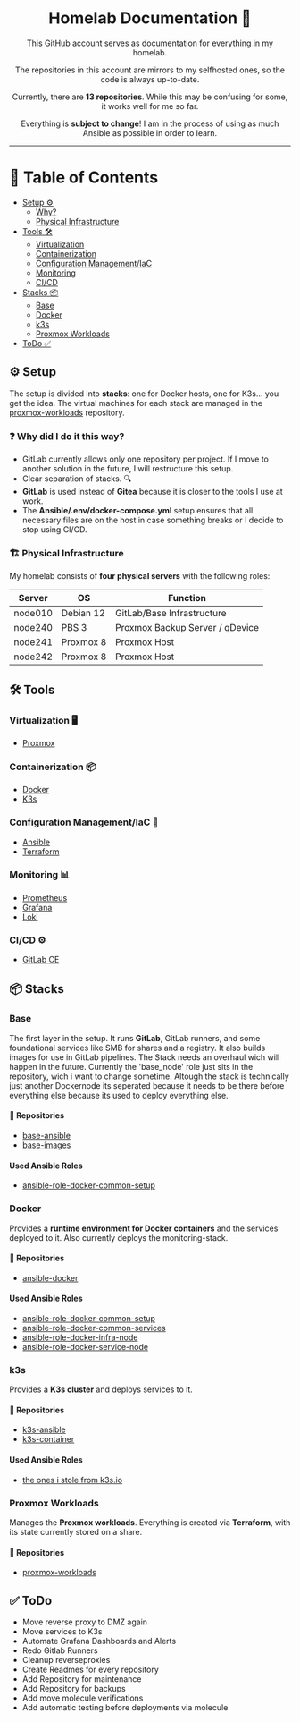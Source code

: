 <div align="center">

# Homelab Documentation 🚀

This GitHub account serves as documentation for everything in my homelab.

The repositories in this account are mirrors to my selfhosted ones, so the code is always up-to-date.

Currently, there are **13 repositories**. While this may be confusing for some, it works well for me so far.

Everything is **subject to change**! I am in the process of using as much Ansible as possible in order to learn.

</div>

---

# 📖 Table of Contents
- [Setup ⚙️](#setup)
  - [Why?](#why-did-i-do-it-this-way)
  - [Physical Infrastructure](#physical-infrastructure)
- [Tools 🛠](#tools)
  - [Virtualization](#virtualization)
  - [Containerization](#containerization)
  - [Configuration Management/IaC](#configuration-managementiac)
  - [Monitoring](#monitoring)
  - [CI/CD](#cicd)
- [Stacks 📦](#stacks)
  - [Base](#base)
  - [Docker](#docker)
  - [k3s](#k3s)
  - [Proxmox Workloads](#proxmox-workloads)
- [ToDo ✅](#todo)

## ⚙️ Setup

The setup is divided into **stacks**: one for Docker hosts, one for K3s… you get the idea. The virtual machines for each stack are managed in the [proxmox-workloads](https://github.com/InvalidIdentifier/proxmox-workloads) repository.

### ❓ Why did I do it this way?
- GitLab currently allows only one repository per project. If I move to another solution in the future, I will restructure this setup.
- Clear separation of stacks. 🔍
- **GitLab** is used instead of **Gitea** because it is closer to the tools I use at work.
- The **Ansible/.env/docker-compose.yml** setup ensures that all necessary files are on the host in case something breaks or I decide to stop using CI/CD.

### 🏗 Physical Infrastructure

My homelab consists of **four physical servers** with the following roles:

| Server  | OS        | Function                         |
|---------|-----------|----------------------------------|
| node010 | Debian 12 | GitLab/Base Infrastructure       |
| node240 | PBS 3     | Proxmox Backup Server / qDevice  |
| node241 | Proxmox 8 | Proxmox Host                     |
| node242 | Proxmox 8 | Proxmox Host                     |

## 🛠 Tools

### Virtualization 🖥
- [Proxmox](https://www.proxmox.com/en/proxmox-virtual-environment)

### Containerization 📦
- [Docker](https://www.docker.com/)
- [K3s](https://k3s.io/)

### Configuration Management/IaC 🔧
- [Ansible](https://github.com/ansible/ansible)
- [Terraform](https://www.terraform.io/)

### Monitoring 📊
- [Prometheus](https://prometheus.io/)
- [Grafana](https://grafana.com/)
- [Loki](https://grafana.com/oss/loki/)

### CI/CD ⚙️
- [GitLab CE](https://about.gitlab.com/)

## 📦 Stacks

### Base
The first layer in the setup. It runs **GitLab**, GitLab runners, and some foundational services like SMB for shares and a registry. It also builds images for use in GitLab pipelines.
The Stack needs an overhaul wich will happen in the future. Currently the 'base_node' role just sits in the repository, wich i want to change sometime. Altough the stack is technically just another Dockernode its seperated because it needs to be there before everything else because its used to deploy everything else.
#### 📂 Repositories
- [base-ansible](https://github.com/InvalidIdentifier/base-ansible) 
- [base-images](https://github.com/InvalidIdentifier/base-images)

#### Used Ansible Roles
- [ansible-role-docker-common-setup](https://github.com/InvalidIdentifier/ansible-role-docker-common-setup)

### Docker
Provides a **runtime environment for Docker containers** and the services deployed to it. Also currently deploys the monitoring-stack.
#### 📂 Repositories
- [ansible-docker](https://github.com/InvalidIdentifier/ansible-docker) 

#### Used Ansible Roles
- [ansible-role-docker-common-setup](https://github.com/InvalidIdentifier/ansible-role-docker-common-setup)
- [ansible-role-docker-common-services](https://github.com/InvalidIdentifier/ansible-role-docker-common-services)
- [ansible-role-docker-infra-node](https://github.com/InvalidIdentifier/ansible-role-docker-infra-node)
- [ansible-role-docker-service-node](https://github.com/InvalidIdentifier/ansible-role-docker-service-node)

### k3s
Provides a **K3s cluster** and deploys services to it.
#### 📂 Repositories
- [k3s-ansible](https://github.com/InvalidIdentifier/k3s-ansible) 
- [k3s-container](https://github.com/InvalidIdentifier/k3s-container) 

#### Used Ansible Roles
- [the ones i stole from k3s.io](https://github.com/k3s-io/k3s-ansible)

### Proxmox Workloads
Manages the **Proxmox workloads**. Everything is created via **Terraform**, with its state currently stored on a share.
#### 📂 Repositories
- [proxmox-workloads](https://github.com/InvalidIdentifier/proxmox-workloads)

## ✅ ToDo
- Move reverse proxy to DMZ again
- Move services to K3s
- Automate Grafana Dashboards and Alerts
- Redo Gitlab Runners
- Cleanup reverseproxies
- Create Readmes for every repository
- Add Repository for maintenance
- Add Repository for backups
- Add move molecule verifications
- Add automatic testing before deployments via molecule
